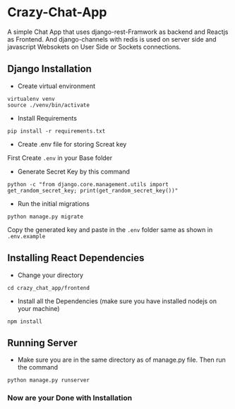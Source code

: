 # Crazy-Chat-App
A simple Chat App that uses django-rest-Framwork as backend and Reactjs as Frontend. And django-channels with redis is used on server side and javascript Websokets on User Side or Sockets connections.

## Django Installation

* Create virtual environment 

```
virtualenv venv
source ./venv/bin/activate
```

* Install Requirements
```
pip install -r requirements.txt
```

* Create .env file for storing Screat key

First Create `.env` in your Base folder

* Generate Secret Key by this command
```
python -c "from django.core.management.utils import get_random_secret_key; print(get_random_secret_key())"
```
* Run the initial migrations
```
python manage.py migrate
```

Copy the generated key and paste in the `.env` folder same as shown in `.env.example`

## Installing React Dependencies

* Change your directory

```
cd crazy_chat_app/frontend
```

* Install all the Dependencies (make sure you have installed nodejs on your machine)

```
npm install
```

## Running Server 

* Make sure you are in the same directory as of manage.py file. Then run the command 

```
python manage.py runserver
```

### Now are your Done with Installation 